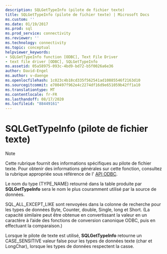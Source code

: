 ```yaml
---
description: SQLGetTypeInfo (pilote de fichier texte)
title: SQLGetTypeInfo (pilote de fichier texte) | Microsoft Docs
ms.custom: ''
ms.date: 01/19/2017
ms.prod: sql
ms.prod_service: connectivity
ms.reviewer: ''
ms.technology: connectivity
ms.topic: conceptual
helpviewer_keywords:
- SQLGetTypeInfo function [ODBC], Text File Driver
- text file driver [ODBC], SQLGetTypeInfo
ms.assetid: 05a58975-093c-4bd9-bd72-b5f0026a6e36
author: David-Engel
ms.author: v-daenge
ms.openlocfilehash: 1c023c4b18cd335f562541ad10885546f2163d10
ms.sourcegitcommit: e700497f962e4c2274df16d9e651059b42ff1a10
ms.translationtype: MT
ms.contentlocale: fr-FR
ms.lasthandoff: 08/17/2020
ms.locfileid: "88449161"
---
```

# <a name="sqlgettypeinfo-text-file-driver"></a>SQLGetTypeInfo (pilote de fichier texte)
> [!NOTE]  
>  Cette rubrique fournit des informations spécifiques au pilote de fichier texte. Pour obtenir des informations générales sur cette fonction, consultez la rubrique appropriée sous référence de l' [API ODBC](../../odbc/reference/syntax/odbc-api-reference.md).  
  
 Le nom du type (TYPE_NAME) retourné dans la table produite par **SQLGetTypeInfo** sera le nom le plus couramment utilisé par la source de données.  
  
 SQL_ALL_EXCEPT_LIKE sont renvoyées dans la colonne de recherche pour les types de données Byte, Counter, double, Single, long et Short. (La capacité similaire peut être obtenue en convertissant la valeur en un caractère à l’aide des fonctions de conversion canonique ODBC, puis en effectuant la comparaison.)  
  
 Lorsque le pilote de texte est utilisé, **SQLGetTypeInfo** retourne un CASE_SENSITIVE valeur false pour les types de données texte (char et LongChar), lorsque les types de données respectent la casse.
